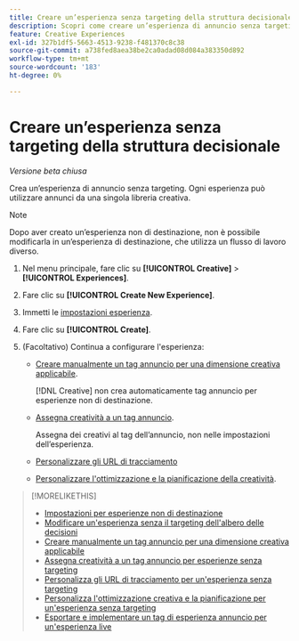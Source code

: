 ```yaml
---
title: Creare un’esperienza senza targeting della struttura decisionale
description: Scopri come creare un’esperienza di annuncio senza targeting.
feature: Creative Experiences
exl-id: 327b1df5-5663-4513-9238-f481370c8c38
source-git-commit: a738fed8aea38be2ca0adad08d084a383350d892
workflow-type: tm+mt
source-wordcount: '183'
ht-degree: 0%

---
```


# Creare un’esperienza senza targeting della struttura decisionale

*Versione beta chiusa*

Crea un’esperienza di annuncio senza targeting. Ogni esperienza può utilizzare annunci da una singola libreria creativa.

>[!NOTE]
>
> Dopo aver creato un’esperienza non di destinazione, non è possibile modificarla in un’esperienza di destinazione, che utilizza un flusso di lavoro diverso.

1. Nel menu principale, fare clic su **[!UICONTROL Creative]** > **[!UICONTROL Experiences]**.

1. Fare clic su **[!UICONTROL Create New Experience]**.

1. Immetti le [impostazioni esperienza](experience-settings-no-targeting.md).

1. Fare clic su **[!UICONTROL Create]**.

1. (Facoltativo) Continua a configurare l&#39;esperienza:

   * [Creare manualmente un tag annuncio per una dimensione creativa applicabile](experience-tag-create-manually.md).

     [!DNL Creative] non crea automaticamente tag annuncio per esperienze non di destinazione.

   * [Assegna creatività a un tag annuncio](experience-tag-assign-creatives.md).

     Assegna dei creativi al tag dell’annuncio, non nelle impostazioni dell’esperienza.

   * [Personalizzare gli URL di tracciamento](experience-tracking-urls-no-targeting.md)

   * [Personalizzare l&#39;ottimizzazione e la pianificazione della creatività](experience-optimization-scheduling-no-targeting.md).

>[!MORELIKETHIS]
>
>* [Impostazioni per esperienze non di destinazione](experience-settings-no-targeting.md)
>* [Modificare un&#39;esperienza senza il targeting dell&#39;albero delle decisioni](experience-edit-no-targeting.md)
>* [Creare manualmente un tag annuncio per una dimensione creativa applicabile](/help/creative/experiences/experience-tag-create-manually.md)
>* [Assegna creatività a un tag annuncio per esperienze senza targeting](experience-tag-assign-creatives.md)
>* [Personalizza gli URL di tracciamento per un&#39;esperienza senza targeting](/help/creative/experiences/experience-tracking-urls-no-targeting.md)
>* [Personalizza l&#39;ottimizzazione creativa e la pianificazione per un&#39;esperienza senza targeting](/help/creative/experiences/experience-optimization-scheduling-no-targeting.md)
>* [Esportare e implementare un tag di esperienza annuncio per un&#39;esperienza live](/help/creative/experiences/experience-tag-export.md)
